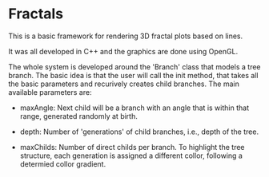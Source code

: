 Fractals
=============

This is a basic framework for rendering 3D fractal plots based on lines. 

It was all developed in C++ and the graphics are done using OpenGL. 

The whole system is developed around the 'Branch' class that models a tree branch. The basic idea is that the user will call the init method, that takes all the basic parameters and recurively creates child branches. The main available parameters are: 

- maxAngle: Next child will be a branch with an angle that is within that range, generated randomly at birth. 

- depth: Number of 'generations' of child branches, i.e., depth of the tree. 

- maxChilds: Number of direct childs per branch. To highlight the tree structure, each generation is assigned a different collor, following a determied collor gradient.